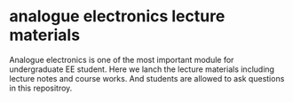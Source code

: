 # analogue electronics lecture materials
Analogue electronics is one of the most important module for undergraduate EE student.
Here we lanch the lecture materials including lecture notes and course works. And students are allowed to ask questions in this repositroy.
